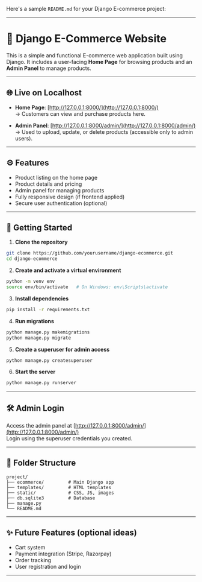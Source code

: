 Here's a sample `README.md` for your Django E-commerce project:

---

# 🛒 Django E-Commerce Website

This is a simple and functional E-commerce web application built using Django. It includes a user-facing **Home Page** for browsing products and an **Admin Panel** to manage products.

---

## 🌐 Live on Localhost

- **Home Page**: [http://127.0.0.1:8000/](http://127.0.0.1:8000/)  
  → Customers can view and purchase products here.

- **Admin Panel**: [http://127.0.0.1:8000/admin/](http://127.0.0.1:8000/admin/)  
  → Used to upload, update, or delete products (accessible only to admin users).

---

## ⚙️ Features

- Product listing on the home page  
- Product details and pricing  
- Admin panel for managing products  
- Fully responsive design (if frontend applied)  
- Secure user authentication (optional)

---

## 🚀 Getting Started

1. **Clone the repository**

```bash
git clone https://github.com/yourusername/django-ecommerce.git
cd django-ecommerce
```

2. **Create and activate a virtual environment**

```bash
python -m venv env
source env/bin/activate   # On Windows: env\Scripts\activate
```

3. **Install dependencies**

```bash
pip install -r requirements.txt
```

4. **Run migrations**

```bash
python manage.py makemigrations
python manage.py migrate
```

5. **Create a superuser for admin access**

```bash
python manage.py createsuperuser
```

6. **Start the server**

```bash
python manage.py runserver
```

---

## 🛠 Admin Login

Access the admin panel at [http://127.0.0.1:8000/admin/](http://127.0.0.1:8000/admin/)  
Login using the superuser credentials you created.

---

## 📁 Folder Structure

```
project/
├── ecommerce/         # Main Django app
├── templates/         # HTML templates
├── static/            # CSS, JS, images
├── db.sqlite3         # Database
├── manage.py
└── README.md
```

---

## ✨ Future Features (optional ideas)

- Cart system  
- Payment integration (Stripe, Razorpay)  
- Order tracking  
- User registration and login  

---


